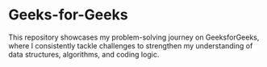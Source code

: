 # Geeks-for-Geeks
This repository showcases my problem-solving journey on GeeksforGeeks, where I consistently tackle challenges to strengthen my understanding of data structures, algorithms, and coding logic.
